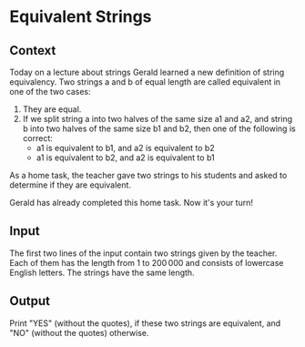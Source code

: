 # Equivalent Strings

## Context
Today on a lecture about strings Gerald learned a new definition of string equivalency. Two strings a and b of equal length are called equivalent in one of the two cases:

1. They are equal.
2. If we split string a into two halves of the same size a1 and a2, and string b into two halves of the same size b1 and b2, then one of the following is correct:
   - a1 is equivalent to b1, and a2 is equivalent to b2
   - a1 is equivalent to b2, and a2 is equivalent to b1

As a home task, the teacher gave two strings to his students and asked to determine if they are equivalent.

Gerald has already completed this home task. Now it's your turn!

## Input
The first two lines of the input contain two strings given by the teacher. Each of them has the length from 1 to 200 000 and consists of lowercase English letters. The strings have the same length.

## Output
Print "YES" (without the quotes), if these two strings are equivalent, and "NO" (without the quotes) otherwise.